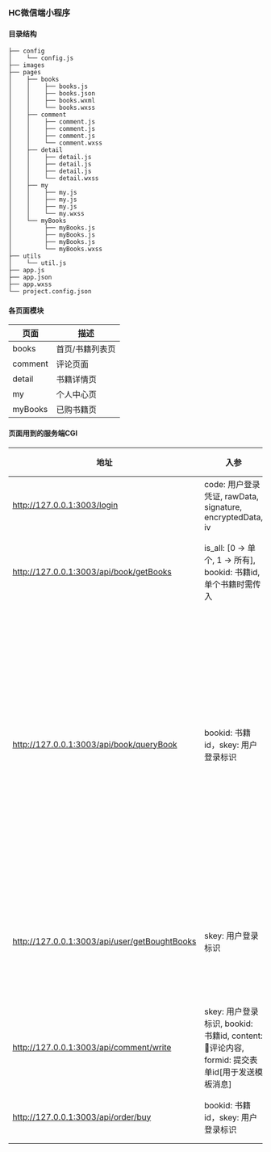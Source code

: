 ### HC微信端小程序


#### 目录结构

    ├── config
    │    └── config.js
    ├── images
    ├── pages
    │    ├── books
    │    │    ├── books.js
    │    │    ├── books.json
    │    │    ├── books.wxml
    │    │    └── books.wxss
    │    ├── comment
    │    │    ├── comment.js
    │    │    ├── comment.js
    │    │    ├── comment.js
    │    │    └── comment.wxss
    │    ├── detail
    │    │    ├── detail.js
    │    │    ├── detail.js
    │    │    ├── detail.js
    │    │    └── detail.wxss
    │    ├── my
    │    │    ├── my.js
    │    │    ├── my.js
    │    │    ├── my.js
    │    │    └── my.wxss
    │    └── myBooks   
    │         ├── myBooks.js
    │         ├── myBooks.js
    │         ├── myBooks.js
    │         └── myBooks.wxss
    ├── utils
    │    └── util.js
    ├── app.js
    ├── app.json
    ├── app.wxss
    └── project.config.json

#### 各页面模块

| 页面 | 描述 |
| --- | --- |
| books | 首页/书籍列表页 |
| comment | 评论页面 |
| detail | 书籍详情页 |
| my | 个人中心页 |
| myBooks | 已购书籍页 |

#### 页面用到的服务端CGI

| 地址 | 入参 | 描述 |
| --- | --- | --- |
| http://127.0.0.1:3003/login | code: 用户登录凭证, rawData, signature, encryptedData, iv | 用户登录 |
| http://127.0.0.1:3003/api/book/getBooks | is_all: [0 -> 单个, 1 -> 所有], bookid: 书籍id,单个书籍时需传入| 获取书籍详情 |
| http://127.0.0.1:3003/api/book/queryBook | bookid: 书籍id，skey: 用户登录标识 | 查询当前用户是否已经购买该书籍并返回评论列表 |
| http://127.0.0.1:3003/api/user/getBoughtBooks | skey: 用户登录标识 | 获取当前用户已购书籍 |
| http://127.0.0.1:3003/api/comment/write| skey: 用户登录标识, bookid: 书籍id, content: 评论内容, formid: 提交表单id[用于发送模板消息] | 写评论 |
| http://127.0.0.1:3003/api/order/buy | bookid: 书籍id，skey: 用户登录标识 | 兑换书籍 |
